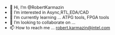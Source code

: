 - 👋 Hi, I’m @RobertKarmazin
- 👀 I’m interested in Async,RTL,EDA/CAD
- 🌱 I’m currently learning ... ATPG tools, FPGA tools
- 💞️ I’m looking to collaborate on ...
- 📫 How to reach me ... robert.karmazin@intel.com

<!---
RobertKarmazin/RobertKarmazin is a ✨ special ✨ repository because its `README.md` (this file) appears on your GitHub profile.
You can click the Preview link to take a look at your changes.
--->
